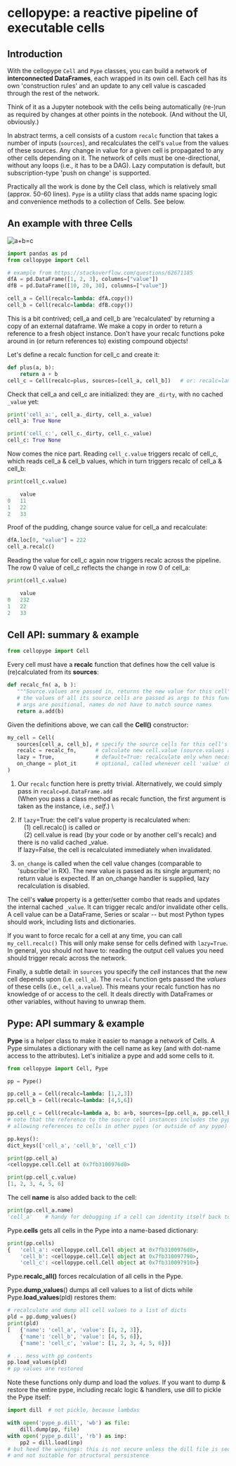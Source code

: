# cellopype: a reactive pipeline of executable cells

## Introduction

With the cellopype `Cell` and `Pype` classes, you can build a network of **interconnected DataFrames**, each wrapped in its own cell. Each cell has its own 'construction rules' and an update to any cell value is cascaded through the rest of the network.

Think of it as a Jupyter notebook with the cells being automatically (re-)run as required by changes at other points in the notebook. (And without the UI, obviously.)

In abstract terms, a cell consists of a custom `recalc` function that takes a number of inputs (`sources`), and recalculates the cell's `value` from the values of these sources. Any change in value for a given cell is propagated to any other cells depending on it. The network of cells must be one-directional, without any loops (i.e., it has to be a DAG). Lazy computation is default, but subscription-type 'push on change' is supported.

Practically all the work is done by the Cell class, which is relatively small (approx. 50-60 lines). `Pype` is a utility class that adds name spacing logic and convenience methods to a collection of Cells. See below.

## An example with three Cells

![a+b=c](TcBWl.png)

```python
import pandas as pd
from cellopype import Cell
```

```python
# example from https://stackoverflow.com/questions/62671185
dfA = pd.DataFrame([1, 2, 3], columns=["value"])
dfB = pd.DataFrame([10, 20, 30], columns=["value"])

cell_a = Cell(recalc=lambda: dfA.copy())
cell_b = Cell(recalc=lambda: dfB.copy())
```

This is a bit contrived; cell_a and cell_b are 'recalculated' by returning a copy of an external dataframe. We make a copy in order to return a reference to a fresh object instance. Don't have your recalc functions poke around in (or return references to) existing compound objects!

Let's define a recalc function for cell_c and create it:

```python
def plus(a, b):
    return a + b
cell_c = Cell(recalc=plus, sources=[cell_a, cell_b])   # or: recalc=lambda a,b: a+b, sources=[...]
```

Check that cell_a and cell_c are initialized: they are `_dirty`, with no cached `_value` yet:

```python
print('cell_a:', cell_a._dirty, cell_a._value)
cell_a: True None

print('cell_c:', cell_c._dirty, cell_c._value)
cell_c: True None
```

Now comes the nice part. Reading `cell_c.value` triggers recalc of cell_c, which reads cell_a & cell_b values, which in turn triggers recalc of cell_a & cell_b:

```python
print(cell_c.value)

    value
0   11
1   22
2   33
```

Proof of the pudding, change source value for cell_a and recalculate:

```python
dfA.loc[0, "value"] = 222
cell_a.recalc()
```

Reading the value for cell_c again now triggers recalc across the pipeline. \
The row 0 value of cell_c reflects the change in row 0 of cell_a:

```python
print(cell_c.value)

    value
0   232
1   22
2   33
```

## Cell API: summary & example

```python
from cellopype import Cell
```

Every cell must have a **recalc** function that defines how the cell value is (re)calculated from its **sources**:

```python
def recalc_fn( a, b ):
   """Source.values are passed in, returns the new value for this cell"""
   # the values of all its source cells are passed as args to this function
   # args are positional, names do not have to match source names
   return a.add(b)
```

Given the definitions above, we can call the **Cell()** constructor:

```python
my_cell = Cell(
   sources[cell_a, cell_b], # specify the source cells for this cell's recalc
   recalc = recalc_fn,      # calculate new cell.value (source.values as args) [1]
   lazy = True,             # default=True: recalculate only when necessary    [2]
   on_change = plot_it      # optional, called whenever cell 'value' changes   [3]
)
```

1. Our `recalc` function here is pretty trivial. Alternatively, we could simply pass in `recalc=pd.DataFrame.add` \
   (When you pass a class method as recalc function, the first argument is taken as the instance, i.e., _self_.) \

2. If `lazy`=True: the cell's value property is recalculated when: \
   &ensp;&ensp;(1) cell.recalc() is called or \
   &ensp;&ensp;(2) cell.value is read (by your code or by another cell's recalc) and there is no valid cached \_value.\
   If lazy=False, the cell is recalculated immediately when invalidated.

3. `on_change` is called when the cell value changes (comparable to 'subscribe' in RX). The new value is passed as its single argument; no return value is expected. If an on_change handler is supplied, lazy recalculation is disabled.

The cell's **value** property is a getter/setter combo that reads and updates the internal cached `_value`. It can trigger recalc and/or invalidate other cells. A cell value can be a DataFrame, Series or scalar -- but most Python types should work, including lists and dictionaries.

If you want to force recalc for a cell at any time, you can call `my_cell.recalc()` This will only make sense for cells defined with `lazy=True`. In general, you should not have to: reading the output cell values you need should trigger recalc across the network.

Finally, a subtle detail: in `sources` you specify the _cell_ instances that the new cell depends upon (i.e. `cell_a`). The `recalc` function gets passed the _values_ of these cells (i.e., `cell_a.value`). This means your recalc function has no knowledge of or access to the cell. It deals directly with DataFrames or other variables, without having to unwrap them.

## Pype: API summary & example

**Pype** is a helper class to make it easier to manage a network of Cells. A Pype simulates a dictionary with the cell name as key (and with
dot-name access to the attributes). Let's initialize a pype and add some cells to it.

```python
from cellopype import Cell, Pype

pp = Pype()

pp.cell_a = Cell(recalc=lambda: [1,2,3])
pp.cell_b = Cell(recalc=lambda: [4,5,6])

pp.cell_c = Cell(recalc=lambda a, b: a+b, sources=[pp.cell_a, pp.cell_b])
# note that the reference to the source cell instances includes the pype container,
# allowing references to cells in other pypes (or outside of any pype)

pp.keys():
dict_keys(['cell_a', 'cell_b', 'cell_c'])

print(pp.cell_a)
<cellopype.cell.Cell at 0x7fb3100976d0>

print(pp.cell_c.value)
[1, 2, 3, 4, 5, 6]
```

The cell **name** is also added back to the cell:

```python
print(pp.cell_a.name)
'cell_a'    # handy for debugging if a cell can identity itself back to you
```

Pype.**cells** gets all cells in the Pype into a name-based dictionary:

```python
print(pp.cells)
{   'cell_a': <cellopype.cell.Cell object at 0x7fb3100976d0>,
    'cell_b': <cellopype.cell.Cell object at 0x7fb310097790>,
    'cell_c': <cellopype.cell.Cell object at 0x7fb310097910>}
```

Pype.**recalc_all()** forces recalculation of all cells in the Pype.

Pype.**dump_values**() dumps all cell values to a list of dicts while Pype.**load_values**(pld) restores them:

```python
# recalculate and dump all cell values to a list of dicts
pld = pp.dump_values()
print(pld)
[   {'name': 'cell_a', 'value': [1, 2, 3]},
    {'name': 'cell_b', 'value': [4, 5, 6]},
    {'name': 'cell_c', 'value': [1, 2, 3, 4, 5, 6]}]

# ... mess with pp contents
pp.load_values(pld)
# pp values are restored
```

Note these functions only dump and load the _values_. If you want to dump & restore the entire pype, including recalc logic & handlers, use dill to pickle the Pype itself:

```python
import dill  # not pickle, because lambdas

with open('pype_p.dill', 'wb') as file:
    dill.dump(pp, file)
with open('pype_p.dill', 'rb') as inp:
    pp2 = dill.load(inp)
# but heed the warnings: this is not secure unless the dill file is secured;
# and not suitable for structural persistence
```
